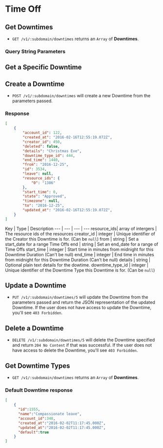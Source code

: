 # Time Off

## Get Downtimes

* `GET /v1/:subdomain/downtimes` returns an `Array` of **Downtimes**.

### Query String Parameters



## Get a Specific Downtime

## Create a Downtime

* `POST /v1/:subdomain/downtimes` will create a new Downtime from the parameters passed.

### Response

```json
[
	{
		"account_id": 122,
		"created_at": "2016-02-16T12:55:19.072Z",
		"creator_id": 450,
		"deleted": false,
		"details": "Christmas Eve",
		"downtime_type_id": 444,
		"end_time": 1440,
		"from": "2016-12-25",
		"id": 3534,
		"leave": null,
		"resource_ids": {
			"0": "1386"
		},
		"start_time": 0,
		"state": "Approved",
		"timezone": null,
		"to": "2016-12-25",
		"updated_at": "2016-02-16T12:55:19.072Z",
	}
]

```
Key | Type | Description
--- | --- | --- | ---
resource_ids| array of intergers | The resource ids of the resources
creator_id | integer | Unique identifier of the Creator this Downtime is for. (Can be `null`)
from | string | Set a start_date for a range Time Offs
end | string | Set an end_date for a range of Time Offs
start_time | integer | Start time in minutes from midnight for this Downtime Duration (Can't be null)
end_time | integer | End time in minutes from midnight for this Downtime Duration (Can't be null)
details | string | Optional plain text details for the dowtime.
downtime_type_id | integer | Unique identifier of the Downtime Type this Downtime is for. (Can be `null`)


## Update a Downtime
* `PUT /v1/:subdomain/downtimes/5` will update the Downtime from the parameters passed and return
the JSON representation of the updated Downtime. If the user does not have access to update
the Downtime, you'll see `403 Forbidden`.


## Delete a Downtime

* `DELETE /v1/:subdomain/downtimes/5` will delete the Downtime specified and return `204 No Content`
if that was successful. If the user does not have access to delete the Downtime, you'll see `403 Forbidden`.


## Get Downtime Types

* `GET /v1/:subdomain/downtimes` returns an `Array` of **Downtimes**.

### Default Downtime response

```json
[
	{
	  "id":1555,
	  "name":"Compassionate leave",
	  "account_id":348,
	  "created_at":"2016-02-02T11:17:45.000Z",
	  "updated_at":"2016-02-02T11:17:45.000Z",
	  "default":true
	}
]

